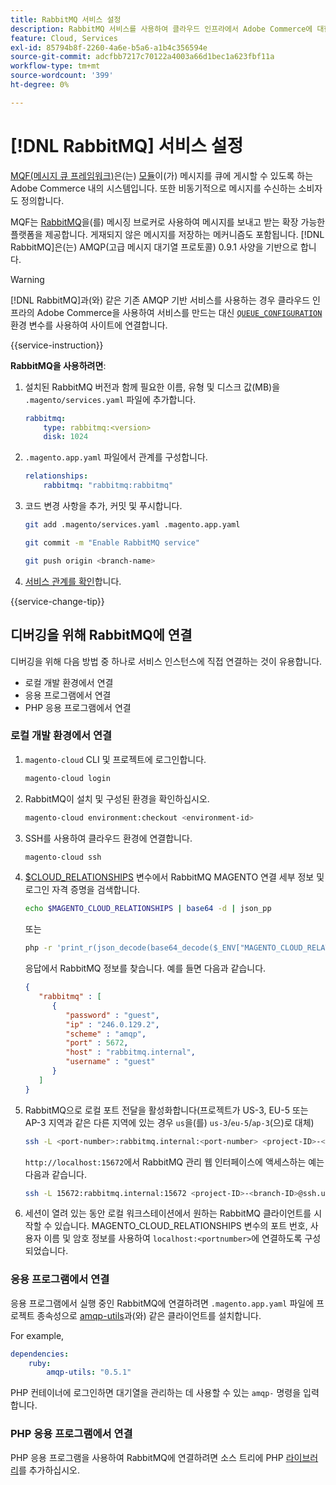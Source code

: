 ```yaml
---
title: RabbitMQ 서비스 설정
description: RabbitMQ 서비스를 사용하여 클라우드 인프라에서 Adobe Commerce에 대한 메시지 대기열을 관리하는 방법을 알아봅니다.
feature: Cloud, Services
exl-id: 85794b8f-2260-4a6e-b5a6-a1b4c356594e
source-git-commit: adcfbb7217c70122a4003a66d1bec1a623fbf11a
workflow-type: tm+mt
source-wordcount: '399'
ht-degree: 0%

---
```


# [!DNL RabbitMQ] 서비스 설정

[MQF(메시지 큐 프레임워크)](https://experienceleague.adobe.com/docs/commerce-operations/configuration-guide/message-queues/message-queue-framework.html)은(는) [모듈](https://glossary.magento.com/module)이(가) 메시지를 큐에 게시할 수 있도록 하는 Adobe Commerce 내의 시스템입니다. 또한 비동기적으로 메시지를 수신하는 소비자도 정의합니다.

MQF는 [RabbitMQ](https://www.rabbitmq.com/)을(를) 메시징 브로커로 사용하여 메시지를 보내고 받는 확장 가능한 플랫폼을 제공합니다. 게재되지 않은 메시지를 저장하는 메커니즘도 포함됩니다. [!DNL RabbitMQ]은(는) AMQP(고급 메시지 대기열 프로토콜) 0.9.1 사양을 기반으로 합니다.

>[!WARNING]
>
>[!DNL RabbitMQ]과(와) 같은 기존 AMQP 기반 서비스를 사용하는 경우 클라우드 인프라의 Adobe Commerce을 사용하여 서비스를 만드는 대신 [`QUEUE_CONFIGURATION`](../environment/variables-deploy.md#queue_configuration) 환경 변수를 사용하여 사이트에 연결합니다.

{{service-instruction}}

**RabbitMQ을 사용하려면**:

1. 설치된 RabbitMQ 버전과 함께 필요한 이름, 유형 및 디스크 값(MB)을 `.magento/services.yaml` 파일에 추가합니다.

   ```yaml
   rabbitmq:
       type: rabbitmq:<version>
       disk: 1024
   ```

1. `.magento.app.yaml` 파일에서 관계를 구성합니다.

   ```yaml
   relationships:
       rabbitmq: "rabbitmq:rabbitmq"
   ```

1. 코드 변경 사항을 추가, 커밋 및 푸시합니다.

   ```bash
   git add .magento/services.yaml .magento.app.yaml
   ```

   ```bash
   git commit -m "Enable RabbitMQ service"
   ```

   ```bash
   git push origin <branch-name>
   ```

1. [서비스 관계를 확인](services-yaml.md#service-relationships)합니다.

{{service-change-tip}}

## 디버깅을 위해 RabbitMQ에 연결

디버깅을 위해 다음 방법 중 하나로 서비스 인스턴스에 직접 연결하는 것이 유용합니다.

- 로컬 개발 환경에서 연결
- 응용 프로그램에서 연결
- PHP 응용 프로그램에서 연결

### 로컬 개발 환경에서 연결

1. `magento-cloud` CLI 및 프로젝트에 로그인합니다.

   ```bash
   magento-cloud login
   ```

1. RabbitMQ이 설치 및 구성된 환경을 확인하십시오.

   ```bash
   magento-cloud environment:checkout <environment-id>
   ```

1. SSH를 사용하여 클라우드 환경에 연결합니다.

   ```bash
   magento-cloud ssh
   ```

1. [$CLOUD_RELATIONSHIPS](../application/properties.md#relationships) 변수에서 RabbitMQ MAGENTO 연결 세부 정보 및 로그인 자격 증명을 검색합니다.

   ```bash
   echo $MAGENTO_CLOUD_RELATIONSHIPS | base64 -d | json_pp
   ```

   또는

   ```bash
   php -r 'print_r(json_decode(base64_decode($_ENV["MAGENTO_CLOUD_RELATIONSHIPS"])));'
   ```

   응답에서 RabbitMQ 정보를 찾습니다. 예를 들면 다음과 같습니다.

   ```json
   {
      "rabbitmq" : [
         {
            "password" : "guest",
            "ip" : "246.0.129.2",
            "scheme" : "amqp",
            "port" : 5672,
            "host" : "rabbitmq.internal",
            "username" : "guest"
         }
      ]
   }
   ```

1. RabbitMQ으로 로컬 포트 전달을 활성화합니다(프로젝트가 US-3, EU-5 또는 AP-3 지역과 같은 다른 지역에 있는 경우 ``us``을(를) ``us-3``/``eu-5``/``ap-3``(으)로 대체)

   ```bash
   ssh -L <port-number>:rabbitmq.internal:<port-number> <project-ID>-<branch-ID>@ssh.us.magentosite.cloud
   ```

   `http://localhost:15672`에서 RabbitMQ 관리 웹 인터페이스에 액세스하는 예는 다음과 같습니다.

   ```bash
   ssh -L 15672:rabbitmq.internal:15672 <project-ID>-<branch-ID>@ssh.us.magentosite.cloud
   ```

1. 세션이 열려 있는 동안 로컬 워크스테이션에서 원하는 RabbitMQ 클라이언트를 시작할 수 있습니다. MAGENTO_CLOUD_RELATIONSHIPS 변수의 포트 번호, 사용자 이름 및 암호 정보를 사용하여 `localhost:<portnumber>`에 연결하도록 구성되었습니다.

### 응용 프로그램에서 연결

응용 프로그램에서 실행 중인 RabbitMQ에 연결하려면 `.magento.app.yaml` 파일에 프로젝트 종속성으로 [amqp-utils](https://github.com/dougbarth/amqp-utils)과(와) 같은 클라이언트를 설치합니다.

For example,

```yaml
dependencies:
    ruby:
        amqp-utils: "0.5.1"
```

PHP 컨테이너에 로그인하면 대기열을 관리하는 데 사용할 수 있는 `amqp-` 명령을 입력합니다.

### PHP 응용 프로그램에서 연결

PHP 응용 프로그램을 사용하여 RabbitMQ에 연결하려면 소스 트리에 PHP [라이브러리](https://glossary.magento.com/library)를 추가하십시오.
